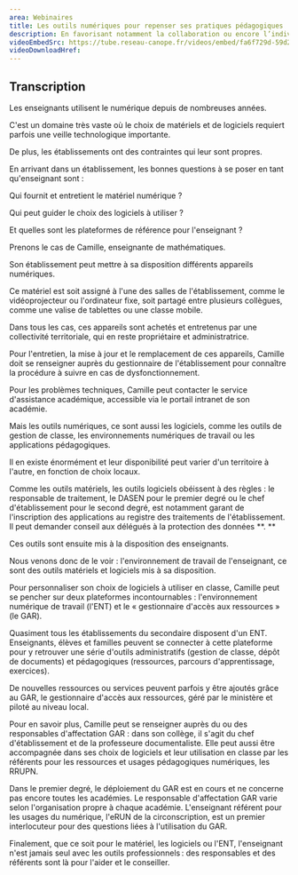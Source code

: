 ```yaml
---
area: Webinaires
title: Les outils numériques pour repenser ses pratiques pédagogiques
description: En favorisant notamment la collaboration ou encore l’individualisation des contenus, les outils numériques permettent d’enrichir les modalités d’enseignement et de faire évoluer la posture enseignante. Rencontre réunissant Marie-Anne Dupuis, professeure d’économie-gestion, Charlie Rollo, professeur d’anglais et membre du collectif Team Ludens, et Didier Roy, chercheur en technologies numériques pour l’éducation et en enseignement des sciences du numérique.
videoEmbedSrc: https://tube.reseau-canope.fr/videos/embed/fa6f729d-59d2-42f3-875f-c7e616758bdf
videoDownloadHref:
---
```


## Transcription

Les enseignants utilisent le numérique depuis de nombreuses années.

C'est un domaine très vaste où le choix de matériels et de logiciels requiert parfois une veille technologique importante.

De plus, les établissements ont des contraintes qui leur sont propres.

En arrivant dans un établissement, les bonnes questions à se poser en tant qu'enseignant sont :

Qui fournit et entretient le matériel numérique ?

Qui peut guider le choix des logiciels à utiliser ?

Et quelles sont les plateformes de référence pour l'enseignant ?

Prenons le cas de Camille, enseignante de mathématiques.

Son établissement peut mettre à sa disposition différents appareils numériques.

Ce matériel est soit assigné à l'une des salles de l'établissement, comme le vidéoprojecteur ou l'ordinateur fixe, soit partagé entre plusieurs collègues, comme une valise de tablettes ou une classe mobile.

Dans tous les cas, ces appareils sont achetés et entretenus par une collectivité territoriale, qui en reste propriétaire et administratrice.

Pour l'entretien, la mise à jour et le remplacement de ces appareils, Camille doit se renseigner auprès du gestionnaire de l'établissement pour connaître la procédure à suivre en cas de dysfonctionnement.

Pour les problèmes techniques, Camille peut contacter le service d'assistance académique, accessible via le portail intranet de son académie.

Mais les outils numériques, ce sont aussi les logiciels, comme les outils de gestion de classe, les environnements numériques de travail ou les applications pédagogiques.

Il en existe énormément et leur disponibilité peut varier d'un territoire à l'autre, en fonction de choix locaux.

Comme les outils matériels, les outils logiciels obéissent à des règles : le responsable de traitement, le DASEN pour le premier degré ou le chef d'établissement pour le second degré, est notamment garant de l'inscription des applications au registre des traitements de l'établissement. Il peut demander conseil aux délégués à la protection des données **. **

Ces outils sont ensuite mis à la disposition des enseignants.

Nous venons donc de le voir : l'environnement de travail de l'enseignant, ce sont des outils matériels et logiciels mis à sa disposition.

Pour personnaliser son choix de logiciels à utiliser en classe, Camille peut se pencher sur deux plateformes incontournables : l'environnement numérique de travail (l'ENT) et le « gestionnaire d'accès aux ressources » (le GAR).

Quasiment tous les établissements du secondaire disposent d'un ENT. Enseignants, élèves et familles peuvent se connecter à cette plateforme pour y retrouver une série d'outils administratifs (gestion de classe, dépôt de documents) et pédagogiques (ressources, parcours d'apprentissage, exercices).

De nouvelles ressources ou services peuvent parfois y être ajoutés grâce au GAR, le gestionnaire d'accès aux ressources, géré par le ministère et piloté au niveau local.

Pour en savoir plus, Camille peut se renseigner auprès du ou des responsables d'affectation GAR : dans son collège, il s'agit du chef d'établissement et de la professeure documentaliste. Elle peut aussi être accompagnée dans ses choix de logiciels et leur utilisation en classe par les référents pour les ressources et usages pédagogiques numériques, les RRUPN.

Dans le premier degré, le déploiement du GAR est en cours et ne concerne pas encore toutes les académies. Le responsable d'affectation GAR varie selon l'organisation propre à chaque académie. L'enseignant référent pour les usages du numérique, l'eRUN de la circonscription, est un premier interlocuteur pour des questions liées à l'utilisation du GAR.

Finalement, que ce soit pour le matériel, les logiciels ou l'ENT, l'enseignant n'est jamais seul avec les outils professionnels : des responsables et des référents sont là pour l'aider et le conseiller.
